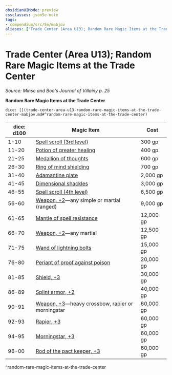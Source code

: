 ```yaml
---
obsidianUIMode: preview
cssclasses: json5e-note
tags:
- compendium/src/5e/mabjov
aliases: ["Trade Center (Area U13); Random Rare Magic Items at the Trade Center"]
---
```

# Trade Center (Area U13); Random Rare Magic Items at the Trade Center
*Source: Minsc and Boo's Journal of Villainy p. 25* 

**Random Rare Magic Items at the Trade Center**

`dice: [](trade-center-area-u13-random-rare-magic-items-at-the-trade-center-mabjov.md#^random-rare-magic-items-at-the-trade-center)`

| dice: d100 | Magic Item | Cost |
|------------|------------|------|
| 1-10 | [Spell scroll (3rd level)](2-Mechanics/CLI/items/spell-scroll-3rd-level.md) | 300 gp |
| 11-20 | [Potion of greater healing](2-Mechanics/CLI/items/potion-of-greater-healing.md) | 400 gp |
| 21-25 | [Medallion of thoughts](2-Mechanics/CLI/items/medallion-of-thoughts.md) | 600 gp |
| 26-30 | [Ring of mind shielding](2-Mechanics/CLI/items/ring-of-mind-shielding.md) | 700 gp |
| 31-40 | [Adamantine plate](2-Mechanics/CLI/items/adamantine-armor.md) | 2,000 gp |
| 41-45 | [Dimensional shackles](2-Mechanics/CLI/items/dimensional-shackles.md) | 3,000 gp |
| 46-55 | [Spell scroll (4th level)](2-Mechanics/CLI/items/spell-scroll-4th-level.md) | 6,500 gp |
| 56-60 | [Weapon, +2](2-Mechanics/CLI/items/2-weapon.md)—any simple or martial (ranged) | 9,000 gp |
| 61-65 | [Mantle of spell resistance](2-Mechanics/CLI/items/mantle-of-spell-resistance.md) | 12,000 gp |
| 66-70 | [Weapon, +2](2-Mechanics/CLI/items/2-weapon.md)—any martial | 12,500 gp |
| 71-75 | [Wand of lightning bolts](2-Mechanics/CLI/items/wand-of-lightning-bolts.md) | 15,000 gp |
| 76-80 | [Periapt of proof against poison](2-Mechanics/CLI/items/periapt-of-proof-against-poison.md) | 20,000 gp |
| 81-85 | [Shield, +3](2-Mechanics/CLI/items/3-shield.md) | 30,000 gp |
| 86-89 | [Splint armor, +2](2-Mechanics/CLI/items/2-armor.md) | 40,000 gp |
| 90-91 | [Weapon, +3](2-Mechanics/CLI/items/3-weapon.md)—heavy crossbow, rapier or morningstar | 60,000 gp |
| 92-93 | [Rapier, +3](2-Mechanics/CLI/items/3-weapon.md) | 60,000 gp |
| 94-95 | [Morningstar, +3](2-Mechanics/CLI/items/3-weapon.md) | 60,000 gp |
| 96-00 | [Rod of the pact keeper, +3](2-Mechanics/CLI/items/3-rod-of-the-pact-keeper.md) | 60,000 gp |
^random-rare-magic-items-at-the-trade-center